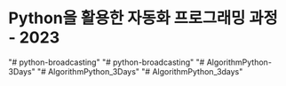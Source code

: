 # Python을 활용한 자동화 프로그래밍 과정 - 2023
"# python-broadcasting" 
"# python-broadcasting" 
"# AlgorithmPython-3Days" 
"# AlgorithmPython_3Days" 
"# AlgorithmPython_3days" 
